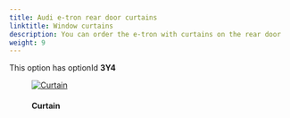```yaml
---
title: Audi e-tron rear door curtains
linktitle: Window curtains
description: You can order the e-tron with curtains on the rear door
weight: 9
---
```

<!-- markdownlint-disable MD033 -->

This option has optionId **3Y4**

<figure>
    <a href="https://media.electrichasgoneaudi.net/multimedia/models/e-tron/interior/curtain/curtain.jpg">
        <img src="https://media.electrichasgoneaudi.net/multimedia/models/e-tron/interior/curtain/curtains.jpg"
        alt="Curtain" title="Curtain">
    </a>
    <figcaption><h4>Curtain</h4></figcaption>
</figure>
